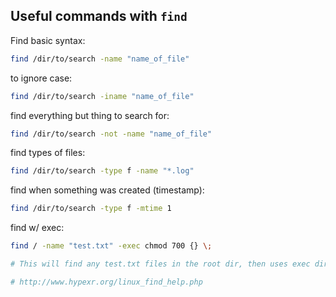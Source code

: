 ## Useful commands with `find`

Find basic syntax:

```bash
find /dir/to/search -name "name_of_file"
```

to ignore case:

```bash
find /dir/to/search -iname "name_of_file"
```

find everything but thing to search for:

```bash
find /dir/to/search -not -name "name_of_file"
```

find types of files:

```bash
find /dir/to/search -type f -name "*.log"
```

find when something was created (timestamp):

```bash
find /dir/to/search -type f -mtime 1
```

find w/ exec:

```bash
find / -name "test.txt" -exec chmod 700 {} \;

# This will find any test.txt files in the root dir, then uses exec directive to execute chmod command, then ends with a placeholder, {} \;, which will get replaced in the system with the internal file handles, then execute the commands.  

# http://www.hypexr.org/linux_find_help.php
```
